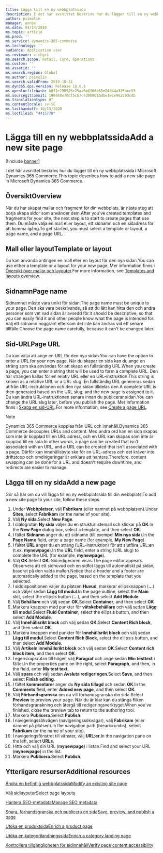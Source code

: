 ```yaml
---
title: Lägga till en ny webbplatssida
description: I det här avsnittet beskrivs hur du lägger till en ny webbplatssida i Microsoft Dynamics 365 Commerce.
author: psimolin
manager: annbe
ms.date: 04/14/2020
ms.topic: article
ms.prod: ''
ms.service: dynamics-365-commerce
ms.technology: ''
audience: Application user
ms.reviewer: v-chgri
ms.search.scope: Retail, Core, Operations
ms.custom: ''
ms.assetid: ''
ms.search.region: Global
ms.author: psimolin
ms.search.validFrom: 2019-10-31
ms.dyn365.ops.version: Release 10.0.5
ms.openlocfilehash: b0f1e290526c25aa6e6300c65e24044a325bee53
ms.sourcegitcommit: 199848e78df5cb7c439b001bdbe1ece963593cdb
ms.translationtype: HT
ms.contentlocale: sv-SE
ms.lasthandoff: 10/13/2020
ms.locfileid: "4415778"
---
```

# <a name="add-a-new-site-page"></a><span data-ttu-id="00a4c-103">Lägga till en ny webbplatssida</span><span class="sxs-lookup"><span data-stu-id="00a4c-103">Add a new site page</span></span>


[!include [banner](includes/banner.md)]

<span data-ttu-id="00a4c-104">I det här avsnittet beskrivs hur du lägger till en ny webbplatssida i Microsoft Dynamics 365 Commerce.</span><span class="sxs-lookup"><span data-stu-id="00a4c-104">This topic describes how to add a new site page in Microsoft Dynamics 365 Commerce.</span></span>

## <a name="overview"></a><span data-ttu-id="00a4c-105">Översikt</span><span class="sxs-lookup"><span data-stu-id="00a4c-105">Overview</span></span>

<span data-ttu-id="00a4c-106">När du har skapat mallar och fragment för din webbplats, är nästa steg att börja skapa sidor som använder dem.</span><span class="sxs-lookup"><span data-stu-id="00a4c-106">After you've created templates and fragments for your site, the next step is to start to create pages that use them.</span></span> <span data-ttu-id="00a4c-107">Du måste välja en mall eller layout, ett sidnamn och en sidadress för att komma igång.</span><span class="sxs-lookup"><span data-stu-id="00a4c-107">To get started, you must select a template or layout, a page name, and a page URL.</span></span>

## <a name="template-or-layout"></a><span data-ttu-id="00a4c-108">Mall eller layout</span><span class="sxs-lookup"><span data-stu-id="00a4c-108">Template or layout</span></span>

<span data-ttu-id="00a4c-109">Du kan använda antingen en mall eller en layout för den nya sidan.</span><span class="sxs-lookup"><span data-stu-id="00a4c-109">You can use either a template or a layout for your new page.</span></span> <span data-ttu-id="00a4c-110">Mer information finns i [Översikt över mallar och layouter](templates-layouts-overview.md).</span><span class="sxs-lookup"><span data-stu-id="00a4c-110">For more information, see [Templates and layouts overview](templates-layouts-overview.md).</span></span>

## <a name="page-name"></a><span data-ttu-id="00a4c-111">Sidnamn</span><span class="sxs-lookup"><span data-stu-id="00a4c-111">Page name</span></span>

<span data-ttu-id="00a4c-112">Sidnamnet måste vara unikt för sidan.</span><span class="sxs-lookup"><span data-stu-id="00a4c-112">The page name must be unique to your page.</span></span> <span data-ttu-id="00a4c-113">Den ska vara beskrivande, så att du lätt kan hitta den och andra personer som vet vad sidan är avsedd för.</span><span class="sxs-lookup"><span data-stu-id="00a4c-113">It should be descriptive, so that you can easily find it and other people know what the page is intended for.</span></span> <span data-ttu-id="00a4c-114">Välj ett sidnamn noggrant eftersom det inte kan ändras vid ett senare tillfälle.</span><span class="sxs-lookup"><span data-stu-id="00a4c-114">Choose the page name carefully, because it can't be changed later.</span></span>

## <a name="page-url"></a><span data-ttu-id="00a4c-115">Sid-URL</span><span class="sxs-lookup"><span data-stu-id="00a4c-115">Page URL</span></span>

<span data-ttu-id="00a4c-116">Du kan välja att ange en URL för den nya sidan.</span><span class="sxs-lookup"><span data-stu-id="00a4c-116">You can have the option to enter a URL for your new page.</span></span> <span data-ttu-id="00a4c-117">När du skapar en sida kan du ange en sträng som ska användas för att skapa en fullständig URL.</span><span class="sxs-lookup"><span data-stu-id="00a4c-117">When you create a page, you can enter a string that will be used to form a complete URL.</span></span> <span data-ttu-id="00a4c-118">Den här strängen kallas för en relativ URL eller en URL-instruktion.</span><span class="sxs-lookup"><span data-stu-id="00a4c-118">This string is known as a relative URL or a URL slug.</span></span> <span data-ttu-id="00a4c-119">En fullständig URL genereras sedan utifrån URL-instruktionen och den nya sidan tilldelas den.</span><span class="sxs-lookup"><span data-stu-id="00a4c-119">A complete URL is then generated based on the URL slug, and the new page is assigned to it.</span></span> <span data-ttu-id="00a4c-120">Du kan ändra URL-instruktionen senare innan du publicerar sidan.</span><span class="sxs-lookup"><span data-stu-id="00a4c-120">You can change the URL slug later, before you publish the page.</span></span> <span data-ttu-id="00a4c-121">Mer information finns i [Skapa en sid-URL](create-page-URL.md).</span><span class="sxs-lookup"><span data-stu-id="00a4c-121">For more information, see [Create a page URL](create-page-URL.md).</span></span>

> [!NOTE]
> <span data-ttu-id="00a4c-122">Dynamics 365 Commerce kopplas från URL och innehåll.</span><span class="sxs-lookup"><span data-stu-id="00a4c-122">Dynamics 365 Commerce decouples URLs and content.</span></span> <span data-ttu-id="00a4c-123">Med andra ord kan en sida skapas som inte är kopplad till en URL adress, och en URL kan skapas som inte är kopplad till en sida.</span><span class="sxs-lookup"><span data-stu-id="00a4c-123">In other words, a page can be created that isn't associated with an URL, and a URL can be created that isn't associated with a page.</span></span> <span data-ttu-id="00a4c-124">Därför kan innehållsbyte ske för en URL-adress och det kräver inte driftstopp och omdirigeringar är enklare att hantera.</span><span class="sxs-lookup"><span data-stu-id="00a4c-124">Therefore, content swapping can be done for a URL and doesn't require downtime, and redirects are easier to manage.</span></span>

## <a name="add-a-new-page"></a><span data-ttu-id="00a4c-125">Lägga till en ny sida</span><span class="sxs-lookup"><span data-stu-id="00a4c-125">Add a new page</span></span>

<span data-ttu-id="00a4c-126">Gör så här om du vill lägga till en ny webbplatssida till din webbplats:</span><span class="sxs-lookup"><span data-stu-id="00a4c-126">To add a new site page to your site, follow these steps.</span></span>

1. <span data-ttu-id="00a4c-127">Under **Webbplatser**, välj **Fabrikam** (eller namnet på webbplatsen).</span><span class="sxs-lookup"><span data-stu-id="00a4c-127">Under **Sites**, select **Fabrikam** (or the name of your site).</span></span>
1. <span data-ttu-id="00a4c-128">Välj **Ny sida**.</span><span class="sxs-lookup"><span data-stu-id="00a4c-128">Select **New Page**.</span></span>
1. <span data-ttu-id="00a4c-129">I dialogrutan **Ny sida** väljer du en strukturlistemall och klickar på **OK**.</span><span class="sxs-lookup"><span data-stu-id="00a4c-129">In the **New Page** dialog box, select a template, and then select **OK**.</span></span>
1. <span data-ttu-id="00a4c-130">I fältet **Sidnamn** anger du ett sidnamn (till exempel **Min nya sida**).</span><span class="sxs-lookup"><span data-stu-id="00a4c-130">In the **Page Name** field, enter a page name (for example, **My New Page**).</span></span>
1. <span data-ttu-id="00a4c-131">I fältet **URL** anger du en sträng (URL-instruktion) för att slutföra URL:en (t.ex. **mynewpage**).</span><span class="sxs-lookup"><span data-stu-id="00a4c-131">In the **URL** field, enter a string (URL slug) to complete the URL (for example, **mynewpage**).</span></span>
1. <span data-ttu-id="00a4c-132">Välj **OK**.</span><span class="sxs-lookup"><span data-stu-id="00a4c-132">Select **OK**.</span></span> <span data-ttu-id="00a4c-133">Sidredigeraren visas.</span><span class="sxs-lookup"><span data-stu-id="00a4c-133">The page editor appears.</span></span> <span data-ttu-id="00a4c-134">Observera att ett sidhuvud och en sidfot läggs till automatiskt på sidan, baserat på den valda mallen.</span><span class="sxs-lookup"><span data-stu-id="00a4c-134">Notice that a header and a footer are automatically added to the page, based on the template that you selected.</span></span>
1. <span data-ttu-id="00a4c-135">I siddispositionen väljer du platsen **Huvud**, markerar ellipsknappen (**...**) och väljer sedan **Lägg till modul**.</span><span class="sxs-lookup"><span data-stu-id="00a4c-135">In the page outline, select the **Main** slot, select the ellipsis button (**...**), and then select **Add Module**.</span></span>
1. <span data-ttu-id="00a4c-136">Välj **Behållare** och välj sedan **OK**.</span><span class="sxs-lookup"><span data-stu-id="00a4c-136">Select **Container**, and then select **OK**</span></span>
1. <span data-ttu-id="00a4c-137">Markera knappen med punkter för **vätskebehållare** och välj sedan **Lägg till modul**.</span><span class="sxs-lookup"><span data-stu-id="00a4c-137">Select **Fluid Container**, select the ellipsis button, and then select **Add Module**.</span></span>
1. <span data-ttu-id="00a4c-138">Välj **Innehållsrikt block** och välj sedan **OK**.</span><span class="sxs-lookup"><span data-stu-id="00a4c-138">Select **Content Rich block**, and then select **OK**.</span></span>
1. <span data-ttu-id="00a4c-139">Markera knappen med punkter för **Innehållsrikt block** och välj sedan **Lägg till modul**.</span><span class="sxs-lookup"><span data-stu-id="00a4c-139">Select **Content Rich Block**, select the ellipsis button, and then select **Add Module**.</span></span>
1. <span data-ttu-id="00a4c-140">Välj **Artikeln innehållsrikt block** och välj sedan **OK**.</span><span class="sxs-lookup"><span data-stu-id="00a4c-140">Select **Content rich block item**, and then select **OK**.</span></span>
1. <span data-ttu-id="00a4c-141">I egenskapsrutan till höger, välj **Paragraf** och ange sedan **Min testtext** i fältet.</span><span class="sxs-lookup"><span data-stu-id="00a4c-141">In the properties pane on the right, select **Paragraph**, and then, in the field, enter **My test text**.</span></span>
1. <span data-ttu-id="00a4c-142">Välj **spara** och välj sedan **Avsluta redigeringen**.</span><span class="sxs-lookup"><span data-stu-id="00a4c-142">Select **Save**, and then select **Finish editing**.</span></span>
1. <span data-ttu-id="00a4c-143">I fältet **kommentarer** anger du **Ny sida tillagd** och sedan **OK**.</span><span class="sxs-lookup"><span data-stu-id="00a4c-143">In the **Comments** field, enter **Added new page**, and then select **OK**.</span></span>
1. <span data-ttu-id="00a4c-144">Välj **Förhandsgranska** om du vill förhandsgranska din sida.</span><span class="sxs-lookup"><span data-stu-id="00a4c-144">Select **Preview** to preview your page.</span></span> <span data-ttu-id="00a4c-145">När du är klar kan du stänga fliken förhandsgranskning och återgå till redigeringsverktyget.</span><span class="sxs-lookup"><span data-stu-id="00a4c-145">When you've finished, close the preview tab to return to the authoring tool.</span></span>
1. <span data-ttu-id="00a4c-146">Markera **Publicera**.</span><span class="sxs-lookup"><span data-stu-id="00a4c-146">Select **Publish**.</span></span>
1. <span data-ttu-id="00a4c-147">I navigeringssökvägen (navigeringssökvägar), välj **Fabrikam** (eller namnet på platsen).</span><span class="sxs-lookup"><span data-stu-id="00a4c-147">In the navigation path (breadcrumbs), select **Fabrikam** (or the name of your site).</span></span>
1. <span data-ttu-id="00a4c-148">I navigeringsfönstret till vänster, välj **URL:er**.</span><span class="sxs-lookup"><span data-stu-id="00a4c-148">In the navigation pane on the left, select **URLs**.</span></span>
1. <span data-ttu-id="00a4c-149">Hitta och välj din URL (**mynewpage**) i listan.</span><span class="sxs-lookup"><span data-stu-id="00a4c-149">Find and select your URL (**mynewpage**) in the list.</span></span>
1. <span data-ttu-id="00a4c-150">Markera **Publicera**.</span><span class="sxs-lookup"><span data-stu-id="00a4c-150">Select **Publish**.</span></span>

## <a name="additional-resources"></a><span data-ttu-id="00a4c-151">Ytterligare resurser</span><span class="sxs-lookup"><span data-stu-id="00a4c-151">Additional resources</span></span>

[<span data-ttu-id="00a4c-152">Ändra en befintlig webbplatssida</span><span class="sxs-lookup"><span data-stu-id="00a4c-152">Modify an existing site page</span></span>](modify-existing-page.md)

[<span data-ttu-id="00a4c-153">Välj sidlayouter</span><span class="sxs-lookup"><span data-stu-id="00a4c-153">Select page layouts</span></span>](select-page-layouts.md)

[<span data-ttu-id="00a4c-154">Hantera SEO-metadata</span><span class="sxs-lookup"><span data-stu-id="00a4c-154">Manage SEO metadata</span></span>](manage-seo-metadata.md)

[<span data-ttu-id="00a4c-155">Spara, förhandsgranska och publicera en sida</span><span class="sxs-lookup"><span data-stu-id="00a4c-155">Save, preview, and publish a page</span></span>](save-preview-publish-page.md)

[<span data-ttu-id="00a4c-156">Utöka en produktsida</span><span class="sxs-lookup"><span data-stu-id="00a4c-156">Enrich a product page</span></span>](enrich-product-page.md)

[<span data-ttu-id="00a4c-157">Utöka en kategorilandningssida</span><span class="sxs-lookup"><span data-stu-id="00a4c-157">Enrich a category landing page</span></span>](enrich-category-page.md)

[<span data-ttu-id="00a4c-158">Kontrollera tillgängligheten för sidinnehåll</span><span class="sxs-lookup"><span data-stu-id="00a4c-158">Verify page content accessibility</span></span>](verify-accessibility.md)
